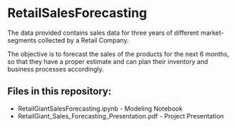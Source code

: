 # RetailSalesForecasting
The data provided contains sales data for three years of different market-segments collected by a Retail Company.

The objective is to forecast the sales of the products for the next 6 months, so that they have a proper estimate and can plan their inventory and business processes accordingly.

## Files in this repository:
* RetailGiantSalesForecasting.ipynb - Modeling Notebook
* RetailGiant_Sales_Forecasting_Presentation.pdf - Project Presentation
